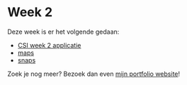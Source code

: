# Week 2

Deze week is er het volgende gedaan:

- [CSI week 2 applicatie](https://github.com/MaxAltena/SM42/tree/master/Week2/CSI_week_2)
- [maps](https://github.com/MaxAltena/SM42/tree/master/Week2/maps)
- [snaps](https://github.com/MaxAltena/SM42/tree/master/Week2/snaps)

Zoek je nog meer? Bezoek dan even [mijn portfolio website](https://portfolio.maxaltena.com/SM42/)!
